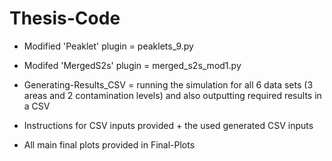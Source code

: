 # Thesis-Code

* Modified 'Peaklet' plugin = peaklets_9.py

* Modifed 'MergedS2s' plugin = merged_s2s_mod1.py
  
* Generating-Results_CSV = running the simulation for all 6 data sets (3 areas and 2 contamination levels) and also outputting required results in a CSV
  
* Instructions for CSV inputs provided + the used generated CSV inputs

* All main final plots provided in Final-Plots
  
